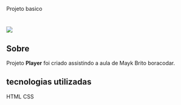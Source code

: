 Projeto basico

<h1>
  <img src="https://ik.imagekit.io/xa17hw2zx2/play_tTwSXANy4.png?ik-sdk-version=javascript-1.4.3&updatedAt=1673737216338">
</h1>

## Sobre

Projeto **Player**  foi criado  assistindo a aula de Mayk Brito boracodar.

## tecnologias utilizadas

HTML
CSS
